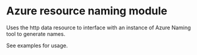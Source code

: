 # Azure resource naming module

Uses the http data resource to interface with an instance of Azure Naming tool to generate names.

See examples for usage.